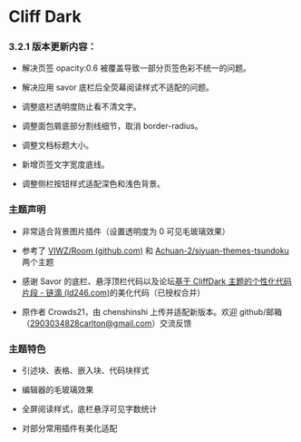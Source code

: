 # Cliff Dark

### 3.2.1 版本更新内容：

- 解决页签 opacity:0.6 被覆盖导致一部分页签色彩不统一的问题。

- 解决应用 savor 底栏后全荧幕阅读样式不适配的问题。

- 调整底栏透明度防止看不清文字。

- 调整面包屑底部分割线细节，取消 border-radius。

- 调整文档标题大小。

- 新增页签文字宽度底线。

- 调整侧栏按钮样式适配深色和浅色背景。

### 主题声明

- 非常适合背景图片插件（设置透明度为 0 可见毛玻璃效果）

- 参考了 [VIWZ/Room (github.com)](https://github.com/VIWZ/Room) 和 [Achuan-2/siyuan-themes-tsundoku](https://github.com/Achuan-2/siyuan-themes-tsundoku) 两个主题

- 感谢 Savor 的底栏、悬浮顶栏代码以及论坛[基于 CliffDark 主题的个性化代码片段 - 链滴 (ld246.com)](https://ld246.com/article/1693012154367)的美化代码（已授权合并）

- 原作者 Crowds21，由 chenshinshi 上传并适配新版本。欢迎 github/邮箱（<2903034828carlton@gmail.com>）交流反馈

### 主题特色

- 引述块、表格、嵌入块、代码块样式

- 编辑器的毛玻璃效果

- 全屏阅读样式，底栏悬浮可见字数统计

- 对部分常用插件有美化适配
